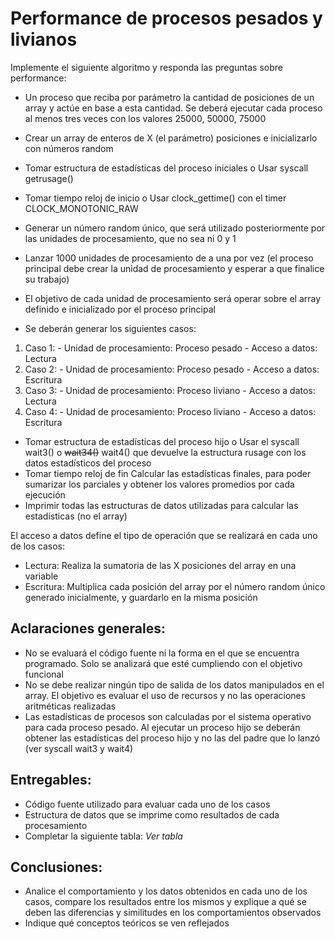 Performance de procesos pesados y livianos
==========================================

Implemente el siguiente algoritmo y responda las preguntas sobre performance:

 - Un proceso que reciba por parámetro la cantidad de posiciones de un
   array y actúe en base a esta cantidad. Se deberá ejecutar cada
   proceso al menos tres veces con los valores 25000, 50000, 75000
   
 - Crear un array de enteros de X (el parámetro) posiciones e
   inicializarlo con números random
 - Tomar estructura de estadísticas del proceso iniciales o Usar syscall getrusage()
 - Tomar tiempo reloj
   de inicio o Usar clock_gettime() con el timer CLOCK_MONOTONIC_RAW
 - Generar un número random único, que será utilizado posteriormente por
   las unidades de procesamiento, que no sea ni 0 y 1
 - Lanzar 1000 unidades de procesamiento de a una por vez (el proceso principal debe crear la unidad de procesamiento y esperar a que finalice su trabajo)
 - El objetivo de cada unidad de procesamiento será operar sobre el
   array definido e inicializado por el proceso principal
 - Se deberán generar los siguientes casos:
  1. Caso 1: 
    - Unidad de procesamiento: Proceso pesado
    - Acceso a datos: Lectura
  2. Caso 2:
    - Unidad de procesamiento: Proceso pesado
    - Acceso a datos: Escritura
  3. Caso 3: 
    - Unidad de procesamiento: Proceso liviano
    - Acceso a datos: Lectura
  4. Caso 4:
    - Unidad de procesamiento: Proceso liviano
    - Acceso a datos: Escritura
 - Tomar estructura de estadísticas del proceso hijo o Usar el syscall
   wait3() o ~~wait34()~~ wait4() que devuelve la estructura rusage con los datos estadísticos del proceso
 - Tomar tiempo reloj de fin Calcular las
   estadísticas finales, para poder sumarizar los parciales y obtener
   los valores promedios por cada ejecución
 - Imprimir todas las
   estructuras de datos utilizadas para calcular las estadísticas (no el
   array)

El acceso a datos define el tipo de operación que se realizará en cada uno de los casos:

 - Lectura: Realiza la sumatoria de las X posiciones del array en una variable
 - Escritura: Multiplica cada posición del array por el número random único
generado inicialmente, y guardarlo en la misma posición

Aclaraciones generales:
-----------------------

 - No se evaluará el código fuente ni la forma en el que se encuentra programado. Solo se analizará que esté cumpliendo con el objetivo funcional
 - No se debe realizar ningún tipo de salida de los datos manipulados en el array. El objetivo es evaluar el uso de recursos y no las operaciones aritméticas realizadas
 - Las estadísticas de procesos son calculadas por el sistema operativo para cada proceso pesado. Al ejecutar un proceso hijo se deberán obtener las estadísticas del proceso hijo y no las del padre que lo lanzó (ver syscall wait3 y wait4)

Entregables:
-----------------

 - Código fuente utilizado para evaluar cada uno de los casos
 - Estructura de datos que se imprime como resultados de cada procesamiento
 - Completar la siguiente tabla:
*Ver tabla*

Conclusiones:
------------------

 - Analice el comportamiento y los datos obtenidos en cada uno de los casos, compare los resultados entre los mismos y explique a qué se deben las diferencias y similitudes en los comportamientos observados
 - Indique qué conceptos teóricos se ven reflejados
